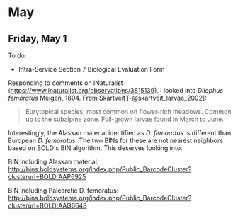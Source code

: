 
# May

## Friday, May 1

To do:

* Intra-Service Section 7 Biological Evaluation Form

Responding to comments on iNaturalist (<https://www.inaturalist.org/observations/3815139>), I looked into *Dilophus femoratus* Meigen, 1804. From Skartveit [-@skartveit_larvae_2002]:

> Eurytopical species, most common on flower-rich meadows. Common up to the subalpine zone. Full-grown larvae found in March to June.

Interestingly, the Alaskan material identified as *D. femoratus* is different than European *D. femoratus*. The two BINs for these are not nearest neighbors based on BOLD's BIN algorithm. This deserves looking into.

BIN including Alaskan material:\
<http://bins.boldsystems.org/index.php/Public_BarcodeCluster?clusteruri=BOLD:AAP6925>

BIN including Palearctic D. femoratus:\
<http://bins.boldsystems.org/index.php/Public_BarcodeCluster?clusteruri=BOLD:AAG6648>
